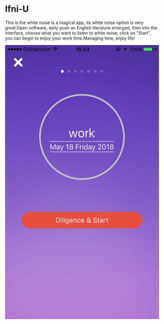 # Ifni-U

This is the white noise is a magical app, its white noise option is very great.Open software, daily push an English literature emerged, then into the interface, choose what you want to listen to white noise, click on "Start", you can begin to enjoy your work time.Managing time, enjoy life!


![](https://github.com/tailerbill/Ifni-U/blob/master/1.png)
